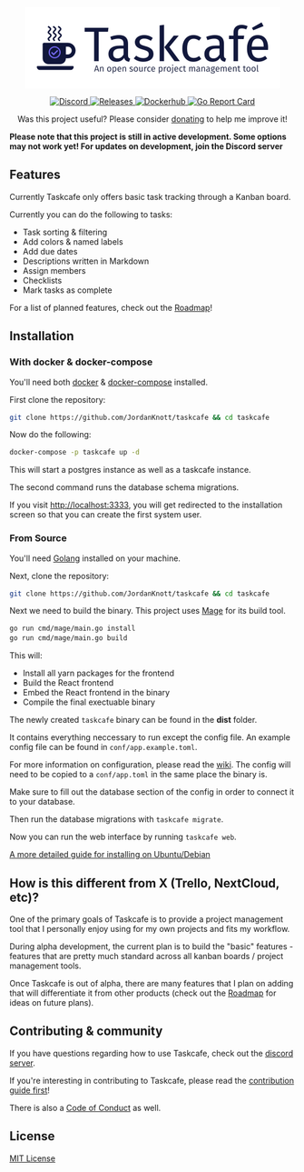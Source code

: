 <p align="center">
 <img width="450px" src="./.github/taskcafe-full.png" align="center" alt="Taskcafe logo" />
</p>
<p align="center">
  <a href="https://discord.gg/JkQDruh">
    <img alt="Discord" src="https://img.shields.io/discord/745396499613220955" />
  </a>
  <a href="https://github.com/JordanKnott/taskcafe/releases">
    <img alt="Releases" src="https://img.shields.io/github/v/release/JordanKnott/taskcafe" />
  </a>
  <a href="https://hub.docker.com/repository/docker/taskcafe/taskcafe">
    <img alt="Dockerhub" src="https://img.shields.io/docker/v/taskcafe/taskcafe?label=docker" />
  </a>
  <a href="https://goreportcard.com/report/github.com/JordanKnott/taskcafe">
    <img alt="Go Report Card" src="https://goreportcard.com/badge/github.com/JordanKnott/taskcafe" />
  </a>
</p>
<p align="center">
Was this project useful? Please consider <a href="https://www.buymeacoffee.com/jordanknott">donating</a> to help me improve it!
</p>

**Please note that this project is still in active development. Some options may not work yet! For updates on development, join the Discord server**

## Features

Currently Taskcafe only offers basic task tracking through a Kanban board.

Currently you can do the following to tasks:

- Task sorting & filtering
- Add colors & named labels
- Add due dates
- Descriptions written in Markdown
- Assign members
- Checklists
- Mark tasks as complete

For a list of planned features, check out the [Roadmap](https://github.com/JordanKnott/taskcafe/wiki/Roadmap)!

## Installation

### With docker & docker-compose

You'll need both [docker](https://www.docker.com/) & [docker-compose](https://docs.docker.com/compose/install/) installed.

First clone the repository:

``` bash
git clone https://github.com/JordanKnott/taskcafe && cd taskcafe
```

Now do the following:

``` bash
docker-compose -p taskcafe up -d
```

This will start a postgres instance as well as a taskcafe instance.

The second command runs the database schema migrations.

If you visit [http://localhost:3333](http://localhost:3333), you will get redirected to the installation
screen so that you can create the first system user.

### From Source

You'll need [Golang](https://golang.org/dl/) installed on your machine.

Next, clone the repository:

``` bash
git clone https://github.com/JordanKnott/taskcafe && cd taskcafe
```

Next we need to build the binary. This project uses [Mage](https://magefile.org/) for its build tool.

``` bash
go run cmd/mage/main.go install
go run cmd/mage/main.go build
```

This will:

- Install all yarn packages for the frontend
- Build the React frontend
- Embed the React frontend in the binary
- Compile the final exectuable binary

The newly created `taskcafe` binary can be found in the __dist__ folder.

It contains everything neccessary to run except the config file. An example config file can be found in `conf/app.example.toml`.

For more information on configuration, please read the [wiki](https://github.com/JordanKnott/taskcafe/wiki/Configuration).
The config will need to be copied to a `conf/app.toml` in the same place the binary is.

Make sure to fill out the database section of the config in order to connect it to your database.

Then run the database migrations with `taskcafe migrate`.

Now you can run the web interface by running `taskcafe web`.

[A more detailed guide for installing on Ubuntu/Debian](https://github.com/JordanKnott/taskcafe/wiki/Installation-(ubuntu-debian))

## How is this different from X (Trello, NextCloud, etc)?

One of the primary goals of Taskcafe is to provide a project management tool that I personally enjoy using for my
own projects and fits my workflow.

During alpha development, the current plan is to build the "basic" features - features that are pretty much
standard across all kanban boards / project management tools.

Once Taskcafe is out of alpha, there are many features that I plan on adding that will differentiate it from other products (check out the [Roadmap](https://github.com/JordanKnott/taskcafe/wiki/Roadmap) for ideas on future plans).

## Contributing & community

If you have questions regarding how to use Taskcafe, check out the [discord server](https://discord.gg/JkQDruh).

If you're interesting in contributing to Taskcafe, please read the [contribution guide first](https://github.com/JordanKnott/taskcafe/blob/master/CONTRIBUTING.md)!

There is also a [Code of Conduct](https://github.com/JordanKnott/taskcafe/blob/master/CODE_OF_CONDUCT.md) as well.

## License

[MIT License](LICENSE)
